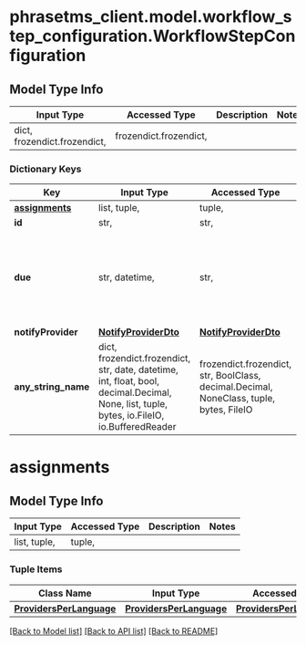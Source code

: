 # phrasetms_client.model.workflow_step_configuration.WorkflowStepConfiguration

## Model Type Info

| Input Type                   | Accessed Type          | Description | Notes |
| ---------------------------- | ---------------------- | ----------- | ----- |
| dict, frozendict.frozendict, | frozendict.frozendict, |             |

### Dictionary Keys

| Key                             | Input Type                                                                                                                                  | Accessed Type                                                                           | Description                                                        | Notes                                               |
| ------------------------------- | ------------------------------------------------------------------------------------------------------------------------------------------- | --------------------------------------------------------------------------------------- | ------------------------------------------------------------------ | --------------------------------------------------- |
| **[assignments](#assignments)** | list, tuple,                                                                                                                                | tuple,                                                                                  |                                                                    |
| **id**                          | str,                                                                                                                                        | str,                                                                                    |                                                                    | [optional]                                          |
| **due**                         | str, datetime,                                                                                                                              | str,                                                                                    | Use ISO 8601 date format.                                          | [optional] value must conform to RFC-3339 date-time |
| **notifyProvider**              | [**NotifyProviderDto**](NotifyProviderDto.md)                                                                                               | [**NotifyProviderDto**](NotifyProviderDto.md)                                           |                                                                    | [optional]                                          |
| **any_string_name**             | dict, frozendict.frozendict, str, date, datetime, int, float, bool, decimal.Decimal, None, list, tuple, bytes, io.FileIO, io.BufferedReader | frozendict.frozendict, str, BoolClass, decimal.Decimal, NoneClass, tuple, bytes, FileIO | any string name can be used but the value must be the correct type | [optional]                                          |

# assignments

## Model Type Info

| Input Type   | Accessed Type | Description | Notes |
| ------------ | ------------- | ----------- | ----- |
| list, tuple, | tuple,        |             |

### Tuple Items

| Class Name                                          | Input Type                                          | Accessed Type                                       | Description | Notes |
| --------------------------------------------------- | --------------------------------------------------- | --------------------------------------------------- | ----------- | ----- |
| [**ProvidersPerLanguage**](ProvidersPerLanguage.md) | [**ProvidersPerLanguage**](ProvidersPerLanguage.md) | [**ProvidersPerLanguage**](ProvidersPerLanguage.md) |             |

[[Back to Model list]](../../README.md#documentation-for-models) [[Back to API list]](../../README.md#documentation-for-api-endpoints) [[Back to README]](../../README.md)
